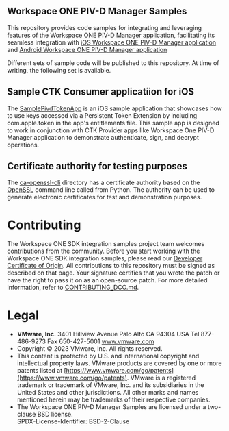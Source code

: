 ## Workspace ONE PIV-D Manager Samples
This repository provides code samples for integrating and leveraging features of the Workspace ONE PIV-D Manager application, facilitating its seamless integration with [iOS Workspace ONE PIV-D Manager application](https://apps.apple.com/us/app/piv-d-manager-workspace-one/id1225667504) and [Android Workspace ONE PIV-D Manager application](https://play.google.com/store/apps/details?id=com.workspaceone.pivd&hl=en_IN&gl=US)

Different sets of sample code will be published to this repository. At time of
writing, the following set is available.

## Sample CTK Consumer applicatiion for iOS
The [SamplePivdTokenApp](iOSPIVDSamples/SamplePivdTokenApp) is an iOS sample application that showcases how to use keys accessed via a Persistent Token Extension by including com.apple.token in the app's entitlements file. This sample app is designed to work in conjunction with CTK Provider apps like Workspace One PIV-D Manager application to demonstrate authenticate, sign, and decrypt operations.

## Certificate authority for testing purposes
The [ca-openssl-cli](ca-openssl-cli) directory has a certificate authority based on the [OpenSSL](https://www.openssl.org/) command line called from Python. The authority can be used to generate electronic certificates for test and demonstration purposes.

# Contributing
The Workspace ONE SDK integration samples project team welcomes contributions
from the community. Before you start working with the Workspace ONE SDK
integration samples, please read our
[Developer Certificate of Origin](https://cla.vmware.com/dco). All contributions
to this repository must be signed as described on that page. Your signature
certifies that you wrote the patch or have the right to pass it on as an
open-source patch. For more detailed information, refer to
[CONTRIBUTING_DCO.md](CONTRIBUTING_DCO.md).

# Legal
-   **VMware, Inc.** 3401 Hillview Avenue Palo Alto CA 94304 USA
    Tel 877-486-9273 Fax 650-427-5001 www.vmware.com
-   Copyright © 2023 VMware, Inc. All rights reserved.
-   This content is protected by U.S. and international copyright and
    intellectual property laws. VMware products are covered by one
    or more patents listed at
    [https://www.vmware.com/go/patents](https://www.vmware.com/go/patents).
    VMware is a registered trademark or trademark of VMware, Inc. and its
    subsidiaries in the United States and other jurisdictions. All other marks
    and names mentioned herein may be trademarks of their respective companies.
-   The Workspace ONE PIV-D Manager Samples are
    licensed under a two-clause BSD license.  
    SPDX-License-Identifier: BSD-2-Clause
